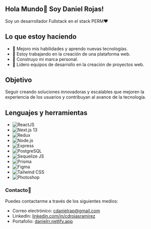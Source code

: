 ## Hola Mundo👋 Soy Daniel Rojas!

Soy un desarrollador Fullstack en el stack PERM♥

## Lo que estoy haciendo
- 🔭 Mejoro mis habilidades y aprendo nuevas tecnologías.
- 🌱 Estoy trabajando en la creación de una plataforma web.
- 👯 Construyo mi marca personal.
- 💬 Lidero equipos de desarrollo en la creación de proyectos web.

## Objetivo
Seguir creando soluciones innovadoras y escalables que mejoren la experiencia de los usuarios y contribuyan al avance de la tecnología.

## Lenguajes y herramientas
- ![ReactJS]([https://img.icons8.com/?size=512&id=wPohyHO_qO1a&format=png](https://img.icons8.com/officel/16/react.png))
- ![Next.js 13](URL_DE_LA_IMAGEN_DE_NEXT_JS)
- ![Redux](URL_DE_LA_IMAGEN_DE_REDUX)
- ![Node.js](URL_DE_LA_IMAGEN_DE_NODE_JS)
- ![Express](URL_DE_LA_IMAGEN_DE_EXPRESS)
- ![PostgreSQL](URL_DE_LA_IMAGEN_DE_POSTGRESQL)
- ![Sequelize JS](URL_DE_LA_IMAGEN_DE_SEQUELIZE_JS)
- ![Prisma](URL_DE_LA_IMAGEN_DE_PRISMA)
- ![Figma](URL_DE_LA_IMAGEN_DE_FIGMA)
- ![Tailwind CSS](URL_DE_LA_IMAGEN_DE_TAILWIND_CSS)
- ![Photoshop](URL_DE_LA_IMAGEN_DE_PHOTOSHOP)

### Contacto💬
Puedes contactarme a través de los siguientes medios:
- Correo electrónico: cdanielrap@gmail.com
- LinkedIn: [linkedin.com/in/cdrojasramirez](https://www.linkedin.com/in/cdrojasramirez)
- Portafolio: [danielrr.netlify.app](https://danielrr.netlify.app)
